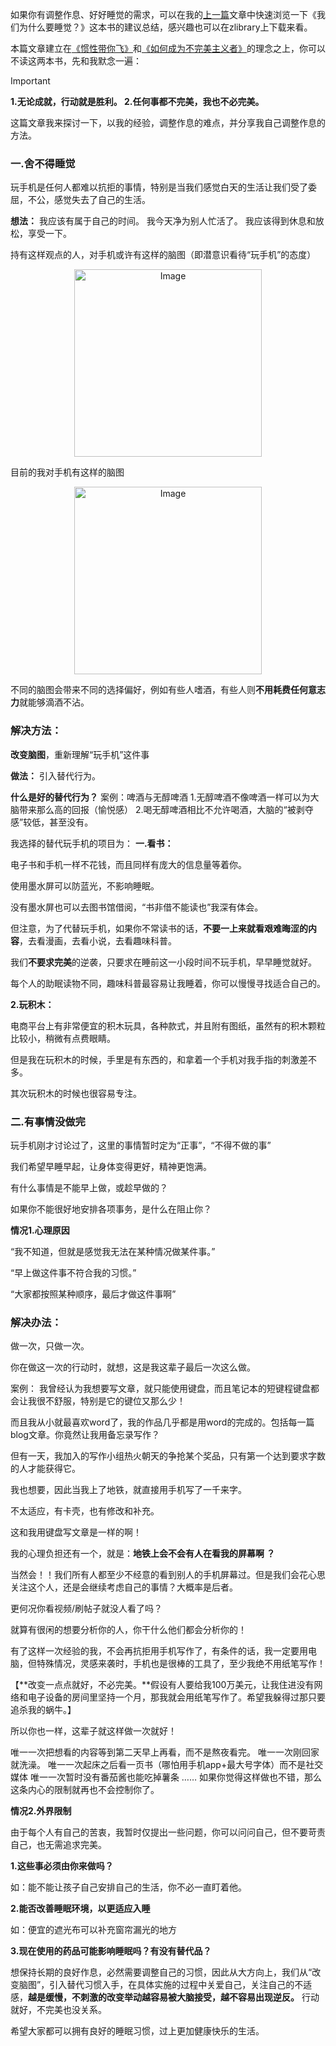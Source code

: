 如果你有调整作息、好好睡觉的需求，可以在我的[上一篇](https://lailo1.github.io/post/fei-yao-gao-ding-tuo-yan-yu-lan-duo-cai-neng-xing-dong-%EF%BC%9F-fei-yao-zi-lv-cai-neng-shui-hao-%EF%BC%9F-liang-ben-shui-qian-du-wu-tui-jian.html)文章中快速浏览一下《我们为什么要睡觉？》这本书的建议总结，感兴趣也可以在zlibrary上下载来看。

本篇文章建立在[《惯性带你飞》](https://lailo1.github.io/post/qing-yi-cheng-gong-%EF%BC%8C-yang-cheng-xi-guan-de-jiao-cheng-%E3%80%82%E3%80%8A-guan-xing-dai-ni-fei-%E3%80%8B%E3%80%8A-xiao-xue-wen-%E3%80%8B-du-shu-bi-ji.html)和[《如何成为不完美主义者》](https://lailo1.github.io/post/fei-yao-gao-ding-tuo-yan-yu-lan-duo-cai-neng-xing-dong-%EF%BC%9F-fei-yao-zi-lv-cai-neng-shui-hao-%EF%BC%9F-liang-ben-shui-qian-du-wu-tui-jian.html)的理念之上，你可以不读这两本书，先和我默念一遍：
> [!IMPORTANT]
> **1.无论成就，行动就是胜利。
2.任何事都不完美，我也不必完美。**

这篇文章我来探讨一下，以我的经验，调整作息的难点，并分享我自己调整作息的方法。

### 一.舍不得睡觉
玩手机是任何人都难以抗拒的事情，特别是当我们感觉白天的生活让我们受了委屈，不公，感觉失去了自己的生活。

**想法：**
我应该有属于自己的时间。
我今天净为别人忙活了。
我应该得到休息和放松，享受一下。


持有这样观点的人，对手机或许有这样的脑图（即潜意识看待“玩手机”的态度）

<p align="center">
  <a href="https://github.com/user-attachments/assets/5fcffaa2-ae1c-4d99-85b9-8d29b0a8bf83" data-lightbox="blog-gallery" data-title="脑图1">
    <img width="300" height="300" alt="Image" src="https://github.com/user-attachments/assets/5fcffaa2-ae1c-4d99-85b9-8d29b0a8bf83" />
  </a>
</p>


目前的我对手机有这样的脑图

<p align="center">
  <a href="https://github.com/user-attachments/assets/5fcffaa2-ae1c-4d99-85b9-8d29b0a8bf83" data-lightbox="blog-gallery" data-title="脑图2">
    <img width="300" height="300" alt="Image" src="https://github.com/user-attachments/assets/4400161f-3fa5-4c9d-b083-927332d15a3a"  />
  </a>
</p>

不同的脑图会带来不同的选择偏好，例如有些人嗜酒，有些人则**不用耗费任何意志力**就能够滴酒不沾。

### **解决方法：**
**改变脑图**，重新理解“玩手机”这件事

**做法：**
引入替代行为。

**什么是好的替代行为？**
案例：啤酒与无醇啤酒
1.无醇啤酒不像啤酒一样可以为大脑带来那么高的回报（愉悦感）
2.喝无醇啤酒相比不允许喝酒，大脑的“被剥夺感”较低，甚至没有。

我选择的替代玩手机的项目为：
**一.看书：**

电子书和手机一样不花钱，而且同样有庞大的信息量等着你。

使用墨水屏可以防蓝光，不影响睡眠。

没有墨水屏也可以去图书馆借阅，“书非借不能读也”我深有体会。

但注意，为了代替玩手机，如果你不常读书的话，**不要一上来就看艰难晦涩的内容**，去看漫画，去看小说，去看趣味科普。

我们**不要求完美**的逆袭，只要求在睡前这一小段时间不玩手机，早早睡觉就好。

每个人的助眠读物不同，趣味科普最容易让我睡着，你可以慢慢寻找适合自己的。

**2.玩积木：**

电商平台上有非常便宜的积木玩具，各种款式，并且附有图纸，虽然有的积木颗粒比较小，稍微有点费眼睛。

但是我在玩积木的时候，手里是有东西的，和拿着一个手机对我手指的刺激差不多。

其次玩积木的时候也很容易专注。

### 二.有事情没做完

玩手机刚才讨论过了，这里的事情暂时定为“正事”，“不得不做的事”

我们希望早睡早起，让身体变得更好，精神更饱满。

有什么事情是不能早上做，或趁早做的？

如果你不能很好地安排各项事务，是什么在阻止你？

**情况1.心理原因**

“我不知道，但就是感觉我无法在某种情况做某件事。”

“早上做这件事不符合我的习惯。”

“大家都按照某种顺序，最后才做这件事啊”

### 解决办法：

做一次，只做一次。

你在做这一次的行动时，就想，这是我这辈子最后一次这么做。

案例：
我曾经认为我想要写文章，就只能使用键盘，而且笔记本的短键程键盘都会让我很不舒服，特别是它的键位又那么少！

而且我从小就最喜欢word了，我的作品几乎都是用word的完成的。包括每一篇blog文章。你竟然让我用备忘录写作？

但有一天，我加入的写作小组热火朝天的争抢某个奖品，只有第一个达到要求字数的人才能获得它。

我也想要，因此当我上了地铁，就直接用手机写了一千来字。

不太适应，有卡壳，也有修改和补充。

这和我用键盘写文章是一样的啊！

我的心理负担还有一个，就是：**地铁上会不会有人在看我的屏幕啊 ？**

当然会！！我们所有人都至少不经意的看到别人的手机屏幕过。但是我们会花心思关注这个人，还是会继续考虑自己的事情？大概率是后者。

更何况你看视频/刷帖子就没人看了吗？

就算有很闲的想要分析你的人，你干什么他们都会分析你的！

有了这样一次经验的我，不会再抗拒用手机写作了，有条件的话，我一定要用电脑，但特殊情况，灵感来袭时，手机也是很棒的工具了，至少我绝不用纸笔写作！

【**改变一点点就好，不必完美。**假设有人要给我100万美元，让我住进没有网络和电子设备的房间里坚持一个月，那我就会用纸笔写作了。希望我躲得过那只要追杀我的蜗牛。】

所以你也一样，这辈子就这样做一次就好！

唯一一次把想看的内容等到第二天早上再看，而不是熬夜看完。
唯一一次刚回家就洗澡。
唯一一次起床之后看一页书（哪怕用手机app+最大号字体）而不是社交媒体
唯一一次暂时没有番茄酱也能吃掉薯条
……
如果你觉得这样做也不错，那么这条内心的限制就再也不会控制你了。

**情况2.外界限制**

由于每个人有自己的苦衷，我暂时仅提出一些问题，你可以问问自己，但不要苛责自己，也无需追求完美。

**1.这些事必须由你来做吗？**

如：能不能让孩子自己安排自己的生活，你不必一直盯着他。

**2.能否改善睡眠环境，以更适应入睡**

如：便宜的遮光布可以补充窗帘漏光的地方

**3.现在使用的药品可能影响睡眠吗？有没有替代品？**

想保持长期的良好作息，必然需要调整自己的习惯，因此从大方向上，我们从“改变脑图”，引入替代习惯入手，在具体实施的过程中关爱自己，关注自己的不适感，**越是缓慢，不刺激的改变举动越容易被大脑接受，越不容易出现逆反。**
行动就好，不完美也没关系。

希望大家都可以拥有良好的睡眠习惯，过上更加健康快乐的生活。
